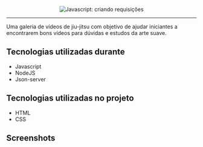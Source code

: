 <p align="center"> <img src="https://imgur.com/J3hD21O.png" alt="Javascript: criando requisições"> </p>

<hr>

<p> Uma galeria de vídeos de jiu-jitsu com objetivo de ajudar iniciantes a encontrarem bons vídeos para dúvidas e estudos da arte suave.</p>

## Tecnologias utilizadas durante
* Javascript
* NodeJS
* Json-server

## Tecnologias utilizadas no projeto
* HTML
* CSS

## Screenshots

